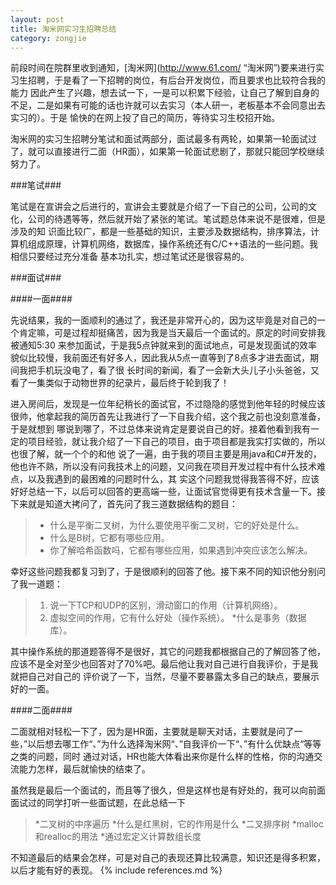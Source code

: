 ```yaml
---
layout: post
title: 淘米网实习生招聘总结
category: zongjie
---
```


前段时间在院群里收到通知，[淘米网](http://www.61.com/ “淘米网”)要来进行实习生招聘，于是看了一下招聘的岗位，有后台开发岗位，而且要求也比较符合我的能力
因此产生了兴趣，想去试一下，一是可以积累下经验，让自己了解到自身的不足，二是如果有可能的话也许就可以去实习（本人研一，老板基本不会同意出去实习的）。于是
愉快的在网上投了自己的简历，等待实习生校招开始。

淘米网的实习生招聘分笔试和面试两部分，面试最多有两轮，如果第一轮面试过了，就可以直接进行二面（HR面），如果第一轮面试悲剧了，那就只能回学校继续努力了。

###笔试###

笔试是在宣讲会之后进行的，宣讲会主要就是介绍了一下自己的公司，公司的文化，公司的待遇等等，然后就开始了紧张的笔试。笔试题总体来说不是很难，但是涉及的知
识面比较广，都是一些基础的知识，主要涉及数据结构，排序算法，计算机组成原理，计算机网络，数据库，操作系统还有C/C++语法的一些问题。我相信只要经过充分准备
基本功扎实，想过笔试还是很容易的。

###面试###

####一面####

先说结果，我的一面顺利的通过了，我还是非常开心的，因为这毕竟是对自己的一个肯定嘛，可是过程却挺痛苦，因为我是当天最后一个面试的。原定的时间安排我被通知5:30
来参加面试，于是我5点钟就来到的面试地点，可是发现面试的效率貌似比较慢，我前面还有好多人，因此我从5点一直等到了8点多才进去面试，期间我把手机玩没电了，看了很
长时间的新闻，看了一会新大头儿子小头爸爸，又看了一集类似于动物世界的纪录片，最后终于轮到我了！

进入房间后，发现是一位年纪稍长的面试官，不过隐隐的感觉到他年轻的时候应该很帅，他拿起我的简历首先让我进行了一下自我介绍，这个我之前也没刻意准备，于是就想到
哪说到哪了，不过总体来说肯定是要说自己的好。接着他看到我有一定的项目经验，就让我介绍了一下自己的项目，由于项目都是我实打实做的，所以也很了解，就一个个的和他
说了一遍，由于我的项目主要是用java和C#开发的，他也许不熟，所以没有问我技术上的问题，又问我在项目开发过程中有什么技术难点，以及我遇到的最困难的问题时什么，其
实这个问题我觉得我答得不好，应该好好总结一下，以后可以回答的更高端一些，让面试官觉得更有技术含量一下。接下来就是知道大拷问了，首先问了我三道数据结构的题目：

>*	什么是平衡二叉树，为什么要使用平衡二叉树，它的好处是什么。
>*	什么是B树，它都有哪些应用。
>*	你了解哈希函数吗，它都有哪些应用，如果遇到冲突应该怎么解决。

幸好这些问题我都复习到了，于是很顺利的回答了他。接下来不同的知识他分别问了我一道题：

>1.	说一下TCP和UDP的区别，滑动窗口的作用（计算机网络）。
>2.	虚拟空间的作用，它有什么好处（操作系统）。
>*什么是事务（数据库）。

其中操作系统的那道题答得不是很好，其它的问题我都根据自己的了解回答了他，应该不是全对至少也回答对了70%吧。最后他让我对自己进行自我评价，于是我就把自己对自己的
评价说了一下，当然，尽量不要暴露太多自己的缺点，要展示好的一面。

####二面####

二面就相对轻松一下了，因为是HR面，主要就是聊天对话，主要就是问了一些，”以后想去哪工作“、”为什么选择淘米网“、”自我评价一下“、”有什么优缺点“等等之类的问题，同时
通过对话，HR也能大体看出来你是什么样的性格，你的沟通交流能力怎样，最后就愉快的结束了。

虽然我是最后一个面试的，而且等了很久，但是这样也是有好处的，我可以向前面面试过的同学打听一些面试题，在此总结一下

>*二叉树的中序遍历
>*什么是红黑树，它的作用是什么
>*二叉排序树
>*malloc和realloc的用法
>*通过宏定义计算数组长度

不知道最后的结果会怎样，可是对自己的表现还算比较满意，知识还是得多积累，以后才能有好的表现。
{% include references.md %}
